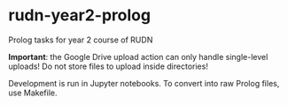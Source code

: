 # rudn-year2-prolog
Prolog tasks for year 2 course of RUDN

**Important**: the Google Drive upload action can only handle single-level uploads!
Do not store files to upload inside directories!

Development is run in Jupyter notebooks.
To convert into raw Prolog files, use Makefile.
